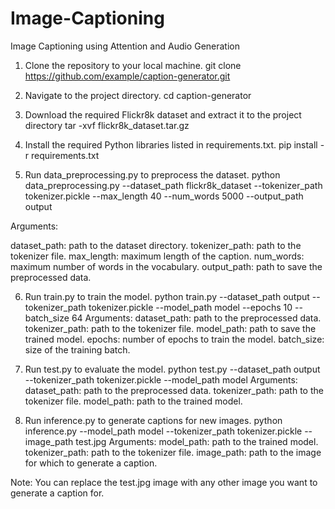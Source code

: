 # Image-Captioning
Image Captioning using Attention and Audio Generation


1. Clone the repository to your local machine.
git clone https://github.com/example/caption-generator.git

2. Navigate to the project directory.
cd caption-generator

3. Download the required Flickr8k dataset and extract it to the project directory
tar -xvf flickr8k_dataset.tar.gz


4. Install the required Python libraries listed in requirements.txt.
pip install -r requirements.txt

5. Run data_preprocessing.py to preprocess the dataset.
python data_preprocessing.py --dataset_path flickr8k_dataset --tokenizer_path tokenizer.pickle --max_length 40 --num_words 5000 --output_path output

Arguments:

dataset_path: path to the dataset directory.
tokenizer_path: path to the tokenizer file.
max_length: maximum length of the caption.
num_words: maximum number of words in the vocabulary.
output_path: path to save the preprocessed data.

6. Run train.py to train the model.
python train.py --dataset_path output --tokenizer_path tokenizer.pickle --model_path model --epochs 10 --batch_size 64
Arguments:
dataset_path: path to the preprocessed data.
tokenizer_path: path to the tokenizer file.
model_path: path to save the trained model.
epochs: number of epochs to train the model.
batch_size: size of the training batch.

7. Run test.py to evaluate the model.
python test.py --dataset_path output --tokenizer_path tokenizer.pickle --model_path model
Arguments:
dataset_path: path to the preprocessed data.
tokenizer_path: path to the tokenizer file.
model_path: path to the trained model.

8. Run inference.py to generate captions for new images.
python inference.py --model_path model --tokenizer_path tokenizer.pickle --image_path test.jpg
Arguments:
model_path: path to the trained model.
tokenizer_path: path to the tokenizer file.
image_path: path to the image for which to generate a caption.


Note: You can replace the test.jpg image with any other image you want to generate a caption for.
